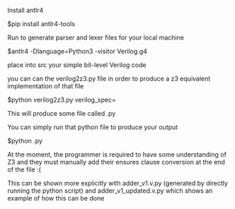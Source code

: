 Install antlr4 

$pip install antlr4-tools

Run to generate parser and lexer files for your local machine

$antlr4 -Dlanguage=Python3 -visitor Verilog.g4

place into src your simple bit-level Verilog code

you can can the verilog2z3.py file in order to produce a z3 equivalent implementation of that file

$python verilog2z3.py verilog_spec=<your verilog file> 

This will produce some file called <your verilog file>.py

You can simply run that python file to produce your output

$python <your verilog file>.py

At the moment, the programmer is required to have some understanding of Z3 and they must manually add their ensures clause conversion at the end of the file :(
    
This can be shown more explicitly with adder_v1.v.py (generated by directly running the python script) and adder_v1_updated.v.py which shows an example of how this can be done
